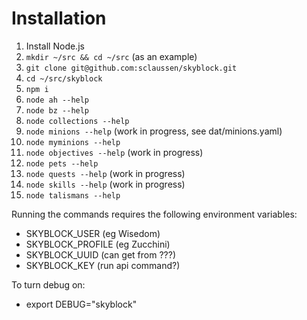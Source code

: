 # Installation

1. Install Node.js
1. `mkdir ~/src && cd ~/src` (as an example)
1. `git clone git@github.com:sclaussen/skyblock.git`
1. `cd ~/src/skyblock`
1. `npm i`
1. `node ah --help`
1. `node bz --help`
1. `node collections --help`
1. `node minions --help` (work in progress, see dat/minions.yaml)
1. `node myminions --help`
1. `node objectives --help` (work in progress)
1. `node pets --help`
1. `node quests --help` (work in progress)
1. `node skills --help` (work in progress)
1. `node talismans --help`

Running the commands requires the following environment variables:
- SKYBLOCK_USER (eg Wisedom)
- SKYBLOCK_PROFILE (eg Zucchini)
- SKYBLOCK_UUID (can get from ???)
- SKYBLOCK_KEY (run api command?)

To turn debug on:
- export DEBUG="skyblock"
